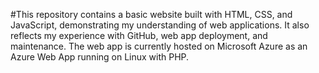 #This repository contains a basic website built with HTML, CSS, and JavaScript, demonstrating my understanding of web applications. It also reflects my experience with GitHub, web app deployment, and maintenance. The web app is currently hosted on Microsoft Azure as an Azure Web App running on Linux with PHP.
